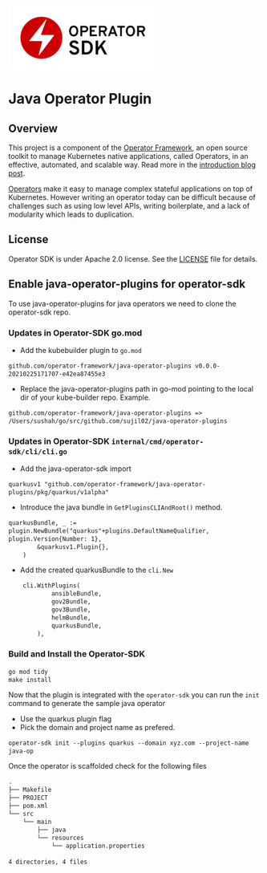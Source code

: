 <img src="https://raw.githubusercontent.com/operator-framework/operator-sdk/master/website/static/operator_logo_sdk_color.svg" height="125px"></img>

# Java Operator Plugin

## Overview

This project is a component of the [Operator Framework][of-home], an
open source toolkit to manage Kubernetes native applications, called
Operators, in an effective, automated, and scalable way. Read more in
the [introduction blog post][of-blog].

[Operators][operator-link] make it easy to manage complex stateful
applications on top of Kubernetes. However writing an operator today can
be difficult because of challenges such as using low level APIs, writing
boilerplate, and a lack of modularity which leads to duplication.



## License

Operator SDK is under Apache 2.0 license. See the [LICENSE][license_file] file for details.

[license_file]:./LICENSE
[of-home]: https://github.com/operator-framework
[of-blog]: https://coreos.com/blog/introducing-operator-framework
[operator-link]: https://coreos.com/operators/

## Enable java-operator-plugins for operator-sdk


To use java-operator-plugins for java operators we need to clone the operator-sdk repo. 

### Updates in Operator-SDK go.mod

- Add the kubebuilder plugin to `go.mod`

```
github.com/operator-framework/java-operator-plugins v0.0.0-20210225171707-e42ea87455e3
```

- Replace the java-operator-plugins path in go-mod pointing to the local dir of your kube-builder repo. Example.

```
github.com/operator-framework/java-operator-plugins => /Users/sushah/go/src/github.com/sujil02/java-operator-plugins
```

### Updates in Operator-SDK `internal/cmd/operator-sdk/cli/cli.go`

- Add the java-operator-sdk import

```
quarkusv1 "github.com/operator-framework/java-operator-plugins/pkg/quarkus/v1alpha"
```

- Introduce the java bundle in `GetPluginsCLIAndRoot()` method. 
```
quarkusBundle, _ := plugin.NewBundle("quarkus"+plugins.DefaultNameQualifier, plugin.Version{Number: 1},
		&quarkusv1.Plugin{},
	)
```

- Add the created quarkusBundle to the `cli.New`

```
    cli.WithPlugins(
			ansibleBundle,
			gov2Bundle,
			gov3Bundle,
			helmBundle,
			quarkusBundle,
		),
```


### Build and Install the Operator-SDK
```
go mod tidy
make install
```

Now that the plugin is integrated with the `operator-sdk` you can run the `init` command to generate the sample java operator

- Use the quarkus plugin flag
- Pick the domain and project name as prefered.

```
operator-sdk init --plugins quarkus --domain xyz.com --project-name java-op
```

Once the operator is scaffolded check for the following files

```
.
├── Makefile
├── PROJECT
├── pom.xml
└── src
    └── main
        ├── java
        └── resources
            └── application.properties

4 directories, 4 files
```
